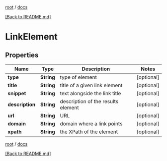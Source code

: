 [root](./../ "root") / [docs](./ "docs")

[[Back to README.md]](./../README.md "[Back to README.md]")

# LinkElement

## Properties

| Name | Type | Description | Notes |
|------------ | ------------- | ------------- | -------------|
|**type** | **String** | type of element |  [optional] |
|**title** | **String** | title of a given link element |  [optional] |
|**snippet** | **String** | text alongside the link title |  [optional] |
|**description** | **String** | description of the results element |  [optional] |
|**url** | **String** | URL |  [optional] |
|**domain** | **String** | domain where a link points |  [optional] |
|**xpath** | **String** | the XPath of the element |  [optional] |

[root](./../ "root") / [docs](./ "docs")

[[Back to README.md]](./../README.md "[Back to README.md]")